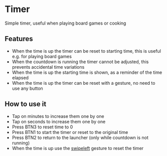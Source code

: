# Timer

Simple timer, useful when playing board games or cooking

## Features

- When the time is up the timer can be reset to starting time, this is useful e.g. for playing board games
- When the countdown is running the timer cannot be adjusted, this prevents accidental time variations
- When the time is up the starting time is shown, as a reminder of the time elapsed
- When the time is up the timer can be reset with a gesture, no need to use any button

## How to use it

- Tap on minutes to increase them one by one
- Tap on seconds to increase them one by one
- Press BTN3 to reset time to 0
- Press BTN1 to start the timer or reset to the original time
- Press BTN2 to return to the launcher (only while countdown is not running)
- When the time is up use the [swipeleft](https://github.com/espruino/BangleApps/tree/master/apps/gesture) gesture to reset the timer
